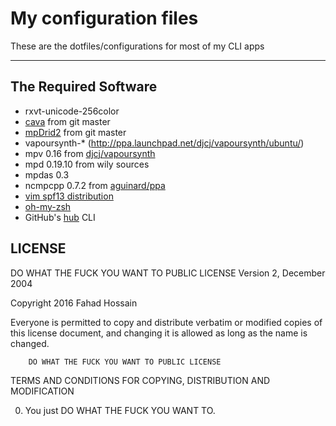 # My configuration files

These are the dotfiles/configurations for most of my CLI apps

---

## The Required Software
* rxvt-unicode-256color
* [cava](https://github.com/karlstav/cava) from git master
* [mpDrid2](https://github.com/eonpatapon/mpDris2) from git master
* vapoursynth-\* (http://ppa.launchpad.net/djcj/vapoursynth/ubuntu/)
* mpv 0.16 from [djcj/vapoursynth](http://ppa.launchpad.net/djcj/vapoursynth/ubuntu/)
* mpd 0.19.10 from wily sources
* mpdas 0.3
* ncmpcpp 0.7.2 from [aguinard/ppa](http://ppa.launchpad.net/aguignard/ppa/ubuntu/)
* [vim spf13 distribution](http://vim.spf13.com)
* [oh-my-zsh](http://ohmyz.sh)
* GitHub's [hub](https://hub.github.com/) CLI

## LICENSE
DO WHAT THE FUCK YOU WANT TO PUBLIC LICENSE
                Version 2, December 2004

Copyright 2016 Fahad Hossain

Everyone is permitted to copy and distribute verbatim or modified
copies of this license document, and changing it is allowed as long
as the name is changed.

        DO WHAT THE FUCK YOU WANT TO PUBLIC LICENSE
TERMS AND CONDITIONS FOR COPYING, DISTRIBUTION AND MODIFICATION

 0. You just DO WHAT THE FUCK YOU WANT TO.
